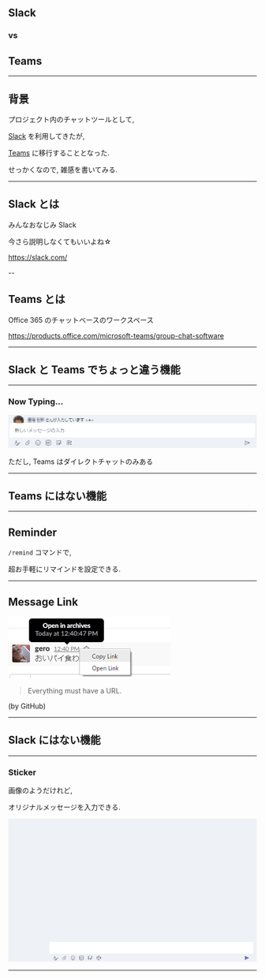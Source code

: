 ## Slack

### vs

## Teams

---

## 背景

プロジェクト内のチャットツールとして,

[Slack](https://slack.com/) を利用してきたが,

[Teams](https://products.office.com/microsoft-teams/group-chat-software) に移行することとなった.

せっかくなので, 雑感を書いてみる.

---

## Slack とは

みんなおなじみ Slack

今さら説明しなくてもいいよね☆

https://slack.com/

--

## Teams とは

Office 365 のチャットベースのワークスペース

https://products.office.com/microsoft-teams/group-chat-software

---

## Slack と Teams でちょっと違う機能

---

### Now Typing...

![TeamsNowTypingCensored](./images/TeamsNowTypingCensored.png)

ただし, Teams はダイレクトチャットのみある

---

## Teams にはない機能

---

## Reminder

`/remind` コマンドで,

超お手軽にリマインドを設定できる.

---

## Message Link

![MessageWithLink](./images/MessageWithLink.png)

> Everything must have a URL.

(by GitHub)

---

## Slack にはない機能

---

### Sticker

画像のようだけれど,

オリジナルメッセージを入力できる.

![Sticker](./images/Sticker.gif)

---
